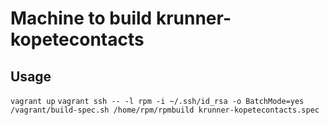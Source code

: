 Machine to build krunner-kopetecontacts
========


Usage
-------
`vagrant up`
`vagrant ssh -- -l rpm -i ~/.ssh/id_rsa -o BatchMode=yes /vagrant/build-spec.sh /home/rpm/rpmbuild krunner-kopetecontacts.spec`
